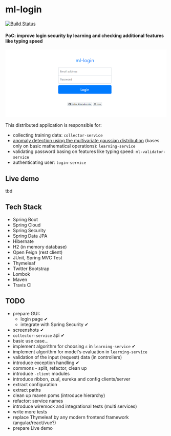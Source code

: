 # ml-login
 [![Build Status](https://travis-ci.org/tomekceszke/ml-login.svg?branch=master)](https://travis-ci.org/tomekceszke/ml-login)
#### PoC: improve login security by learning and checking additional features like typing speed
 
![login](doc/img/login.png)

This distributed application is responsible for:
* collecting training data: `collector-service`
* [anomaly detection using the multivariate gaussian distribution](https://www.coursera.org/lecture/machine-learning/anomaly-detection-using-the-multivariate-gaussian-distribution-DnNr9) (bases only on basic mathematical operations): `learning-service`
* validating password basing on features like typing speed: `ml-validator-service`
* authenticating user: `login-service`
  

## Live demo
tbd

## Tech Stack
- Spring Boot
- Spring Cloud
- Spring Security
- Spring Data JPA
- Hibernate
- H2 (in memory database)
- Open Feign (rest client)
- JUnit, Spring MVC Test
- Thymeleaf
- Twitter Bootstrap
- Lombok
- Maven
- Travis CI

## TODO
- prepare GUI:
    - login page ✔
    - integrate with Spring Security ✔
- screenshots ✔  
- `collector-service` api ✔
- basic use case...
- implement algorithm for choosing `ε` in `learning-service` ✔
- implement algorithm for model's evaluation in `learning-service`    
- validation of the input (request) data (in controllers)
- introduce exception handling ✔
- commons - split, refactor, clean up    
- introduce `-client` modules
- introduce ribbon, zuul, eureka and config clients/server
- extract configuration
- extract paths
- clean up maven poms (introduce hierarchy)    
- refactor: service names
- introduce wiremock and integrational tests (multi services)
- write more tests
- replace Thymeleaf by any modern frontend framework (angular/react/vue?)
- prepare Live demo    
    
    